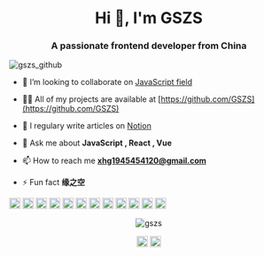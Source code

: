 <h1 align="center">Hi 👋, I'm GSZS</h1>
<h3 align="center">A passionate frontend developer from China</h3>
<p align="left"> <img src="https://komarev.com/ghpvc/?username=gszs" alt="gszs_github" /> </p>

- 👯 I’m looking to collaborate on [JavaScript field](-)

- 👨‍💻 All of my projects are available at [https://github.com/GSZS](https://github.com/GSZS)

- 📝 I regulary write articles on [Notion](Notion)

- 💬 Ask me about **JavaScript , React , Vue**

- 📫 How to reach me **xhg1945454120@gmail.com**

- ⚡ Fun fact **缘之空**

<p align="left"><img src="https://devicons.github.io/devicon/devicon.git/icons/vuejs/vuejs-original-wordmark.svg" alt="vuejs" width="20" height="20"/> <img src="https://devicons.github.io/devicon/devicon.git/icons/react/react-original-wordmark.svg" alt="react" width="20" height="20"/> <img src="https://devicons.github.io/devicon/devicon.git/icons/css3/css3-original-wordmark.svg" alt="css3" width="20" height="20"/> <img src="https://devicons.github.io/devicon/devicon.git/icons/electron/electron-original.svg" alt="electron" width="20" height="20"/> <img src="https://devicons.github.io/devicon/devicon.git/icons/html5/html5-original-wordmark.svg" alt="html5" width="20" height="20"/> <img src="https://devicons.github.io/devicon/devicon.git/icons/javascript/javascript-original.svg" alt="javascript" width="20" height="20"/> <img src="https://devicons.github.io/devicon/devicon.git/icons/typescript/typescript-original.svg" alt="typescript" width="20" height="20"/> <img src="https://devicons.github.io/devicon/devicon.git/icons/sass/sass-original.svg" alt="sass" width="20" height="20"/> <img src="https://devicons.github.io/devicon/devicon.git/icons/nodejs/nodejs-original-wordmark.svg" alt="nodejs" width="20" height="20"/> <img src="https://devicons.github.io/devicon/devicon.git/icons/redux/redux-original.svg" alt="redux" width="20" height="20"/> <img src="https://devicons.github.io/devicon/devicon.git/icons/webpack/webpack-original.svg" alt="webpack" width="20" height="20"/> <img src="https://devicons.github.io/devicon/devicon.git/icons/express/express-original-wordmark.svg" alt="express" width="20" height="20"/></p><p align="center"> <img src="https://github-readme-stats.vercel.app/api?username=gszs&show_icons=true" alt="gszs" /> </p>

<p align="center">
<a href="https://twitter.com/gszs" target="blank"><img align="center" src="https://cdn.jsdelivr.net/npm/simple-icons@3.0.1/icons/twitter.svg" alt="gszs" height="20" width="20" /></a>
<a href="https://medium.com/gszs" target="blank"><img align="center" src="https://cdn.jsdelivr.net/npm/simple-icons@3.0.1/icons/medium.svg" alt="gszs" height="20" width="20" /></a>
</p>
